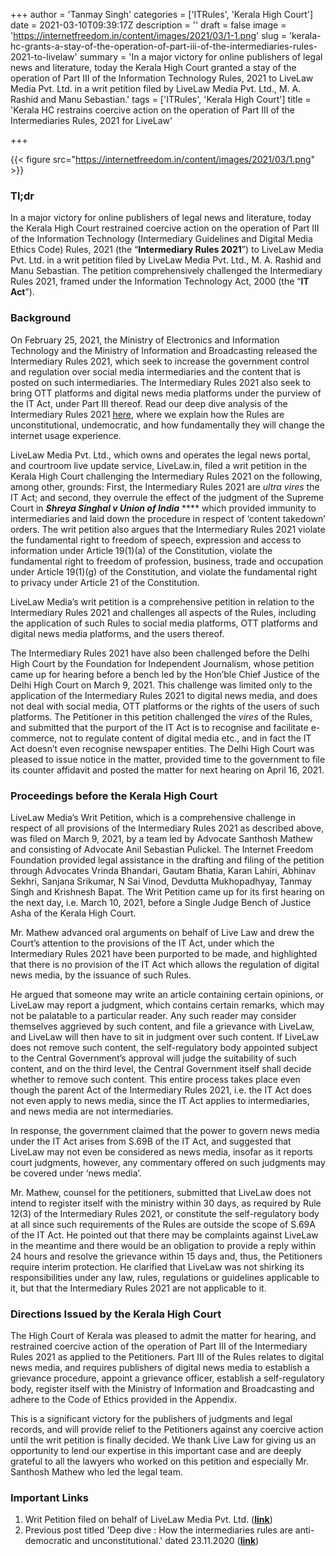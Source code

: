 +++
author = 'Tanmay Singh'
categories = ['ITRules', 'Kerala High Court']
date = 2021-03-10T09:39:17Z
description = ''
draft = false
image = 'https://internetfreedom.in/content/images/2021/03/1-1.png'
slug = 'kerala-hc-grants-a-stay-of-the-operation-of-part-iii-of-the-intermediaries-rules-2021-to-livelaw'
summary = 'In a major victory for online publishers of legal news and literature, today the Kerala High Court granted a stay of the operation of Part III of the Information Technology Rules, 2021 to LiveLaw Media Pvt. Ltd. in a writ petition filed by LiveLaw Media Pvt. Ltd., M. A. Rashid and Manu Sebastian.'
tags = ['ITRules', 'Kerala High Court']
title = 'Kerala HC restrains coercive action on the operation of Part III of the Intermediaries Rules, 2021 for LiveLaw'

+++


{{< figure src="https://internetfreedom.in/content/images/2021/03/1.png" >}}

### **Tl;dr**

In a major victory for online publishers of legal news and literature, today the Kerala High Court restrained coercive action on the operation of Part III of the Information Technology (Intermediary Guidelines and Digital Media Ethics Code) Rules, 2021 (the “**Intermediary Rules 2021**”) to LiveLaw Media Pvt. Ltd. in a writ petition filed by LiveLaw Media Pvt. Ltd., M. A. Rashid and Manu Sebastian. The petition comprehensively challenged the Intermediary Rules 2021, framed under the Information Technology Act, 2000 (the “**IT Act**”).

### **Background**

On February 25, 2021, the Ministry of Electronics and Information Technology and the Ministry of Information and Broadcasting released the Intermediary Rules 2021, which seek to increase the government control and regulation over social media intermediaries and the content that is posted on such intermediaries. The Intermediary Rules 2021 also seek to bring OTT platforms and digital news media platforms under the purview of the IT Act, under Part III thereof. Read  our deep dive analysis of the Intermediary Rules 2021 [here](https://internetfreedom.in/intermediaries-rules-2021/), where we explain how the Rules are unconstitutional, undemocratic, and how fundamentally they will change the internet usage experience.

LiveLaw Media Pvt. Ltd., which owns and operates the legal news portal, and courtroom live update service, LiveLaw.in, filed a writ petition in the Kerala High Court challenging the Intermediary Rules 2021 on the following, among other, grounds: First, the Intermediary Rules 2021 are _ultra vires_ the IT Act; and second, they overrule the effect of the judgment of the Supreme Court in _**Shreya Singhal v Union of India**_ **** which provided immunity to intermediaries and laid down the procedure in respect of ‘content takedown’ orders. The writ petition also argues that the Intermediary Rules 2021 violate the fundamental right to freedom of speech, expression and access to information under Article 19(1)(a) of the Constitution, violate the fundamental right to freedom of profession, business, trade and occupation under Article 19(1)(g) of the Constitution, and violate the fundamental right to privacy under Article 21 of the Constitution.

LiveLaw Media’s writ petition is a comprehensive petition in relation to the Intermediary Rules 2021 and challenges all aspects of the Rules, including the application of such Rules to social media platforms, OTT platforms and digital news media platforms, and the users thereof.

The Intermediary Rules 2021 have also been challenged before the Delhi High Court by the Foundation for Independent Journalism, whose petition came up for hearing before a bench led by the Hon’ble Chief Justice of the Delhi High Court on March 9, 2021. This challenge was limited only to the application of the Intermediary Rules 2021 to digital news media, and does not deal with social media, OTT platforms or the rights of the users of such platforms. The Petitioner in this petition challenged the _vires_ of the Rules, and submitted that the purport of the IT Act is to recognise and facilitate e-commerce, not to regulate content of digital media etc., and in fact the IT Act doesn’t even recognise newspaper entities. The Delhi High Court was pleased to issue notice in the matter, provided time to the government to file its counter affidavit and posted the matter for next hearing on April 16, 2021.

### **Proceedings before the Kerala High Court**

LiveLaw Media’s Writ Petition, which is a comprehensive challenge in respect of all provisions of the Intermediary Rules 2021 as described above, was filed on March 9, 2021, by a team led by Advocate Santhosh Mathew and consisting of Advocate Anil Sebastian Pulickel. The Internet Freedom Foundation provided legal assistance in the drafting and filing of the petition through Advocates Vrinda Bhandari, Gautam Bhatia, Karan Lahiri, Abhinav Sekhri, Sanjana Srikumar, N Sai Vinod, Devdutta Mukhopadhyay, Tanmay Singh and Krishnesh Bapat. The Writ Petition came up for its first hearing on the next day, i.e. March 10, 2021, before a Single Judge Bench of Justice Asha  of the Kerala High Court.

Mr. Mathew advanced oral arguments on behalf of Live Law and drew the Court’s attention to the provisions of the IT Act, under which the Intermediary Rules 2021 have been purported to be made, and highlighted that there is no provision of the IT Act which allows the regulation of digital news media, by the issuance of such Rules.

He argued that someone may write an article containing certain opinions, or LiveLaw may report a judgment, which contains certain remarks, which may not be palatable to a particular reader. Any such reader may consider themselves aggrieved by such content, and file a grievance with LiveLaw, and LiveLaw will then have to sit in judgment over such content. If LiveLaw does not remove such content, the self-regulatory body appointed subject to the Central Government’s approval will judge the suitability of such content, and on the third level, the Central Government itself shall decide whether to remove such content. This entire process takes place even though the parent Act of the Intermediary Rules 2021, i.e. the IT Act does not even apply to news media, since the IT Act applies to intermediaries, and news media are not intermediaries.

In response, the government claimed that the power to govern news media under the IT Act arises from S.69B of the IT Act, and suggested that LiveLaw may not even be considered as news media, insofar as it reports court judgments, however, any commentary offered on such judgments may be covered under ‘news media’.

Mr. Mathew, counsel for the petitioners, submitted that LiveLaw does not intend to register itself with the ministry within 30 days, as required by Rule 12(3) of the Intermediary Rules 2021, or constitute the self-regulatory body at all since such requirements of the Rules are outside the scope of S.69A of the IT Act. He pointed out that there may be complaints against LiveLaw in the meantime and there would be an obligation to provide a reply within 24 hours and resolve the grievance within 15 days and, thus, the Petitioners require interim protection. He clarified that LiveLaw was not shirking its responsibilities under any law, rules, regulations or guidelines applicable to it, but that the Intermediary Rules 2021 are not applicable to it.

### **Directions Issued by the Kerala High Court**

The High Court of Kerala was pleased to admit the matter for hearing, and restrained coercive action of the operation of Part III of the Intermediary Rules 2021 as applied to the Petitioners. Part III of the Rules relates to digital news media, and requires publishers of digital news media to establish a grievance procedure, appoint a grievance officer, establish a self-regulatory body, register itself with the Ministry of Information and Broadcasting and adhere to the Code of Ethics provided in the Appendix. 

This is a significant victory for the publishers of judgments and legal records, and will provide relief to the Petitioners against any coercive action until the writ petition is finally decided. We thank Live Law for giving us an opportunity to lend our expertise in this important case and are deeply grateful to all the lawyers who worked on this petition and especially Mr. Santhosh Mathew who led the legal team. 

### **Important Links**

1. Writ Petition filed on behalf of LiveLaw Media Pvt. Ltd. (**[link](https://drive.google.com/file/d/1JC5zUxX4jXn4OwWOpP_Zowp8YHaHCZsZ/view?usp=sharing)**)
2. Previous post titled 'Deep dive : How the intermediaries rules are anti-democratic and unconstitutional.' dated 23.11.2020 ([**link**](https://internetfreedom.in/intermediaries-rules-2021/))

